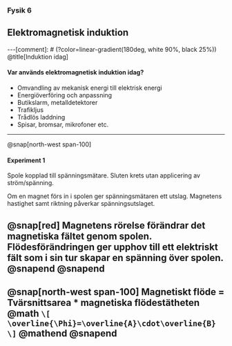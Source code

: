 ### Fysik 6
## Elektromagnetisk induktion

---[comment]: # (?color=linear-gradient(180deg, white 90%, black 25%))
@title[Induktion idag]

#### Var används elektromagnetisk induktion idag?
* Omvandling av mekanisk energi till elektrisk energi
* Energiöverföring och anpassning
* Butikslarm, metalldetektorer
* Trafikljus
* Trådlös laddning
* Spisar, bromsar, mikrofoner etc.

---

@snap[north-west span-100]
#### Experiment 1

Spole kopplad till spänningsmätare. Sluten krets utan applicering av ström/spänning.

Om en magnet förs in i spolen ger spänningsmätaren ett utslag. Magnetens hastighet samt riktning påverkar spänningsutslaget.

@snap[red]
Magnetens rörelse förändrar det magnetiska fältet genom spolen. Flödesförändringen ger upphov till ett elektriskt fält som i sin tur skapar en spänning över spolen.
@snapend
@snapend
---
@snap[north-west span-100]
Magnetiskt flöde = Tvärsnittsarea * magnetiska flödestätheten
@math
`\[
\overline{\Phi}=\overline{A}\cdot\overline{B}
\]`
@mathend
@snapend
---

